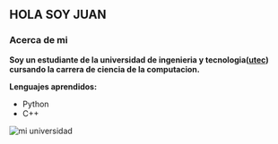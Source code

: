 ## HOLA SOY JUAN
### Acerca de mi
**Soy un estudiante de la universidad de ingenieria y tecnologia([utec](https://www.utec.edu.pe/))  cursando la carrera de ciencia de la computacion.**

__Lenguajes aprendidos:__
- Python
- C++
 
 ![mi universidad](https://upload.wikimedia.org/wikipedia/commons/thumb/9/96/Campus_UTEC_Lima.png/275px-Campus_UTEC_Lima.png)

